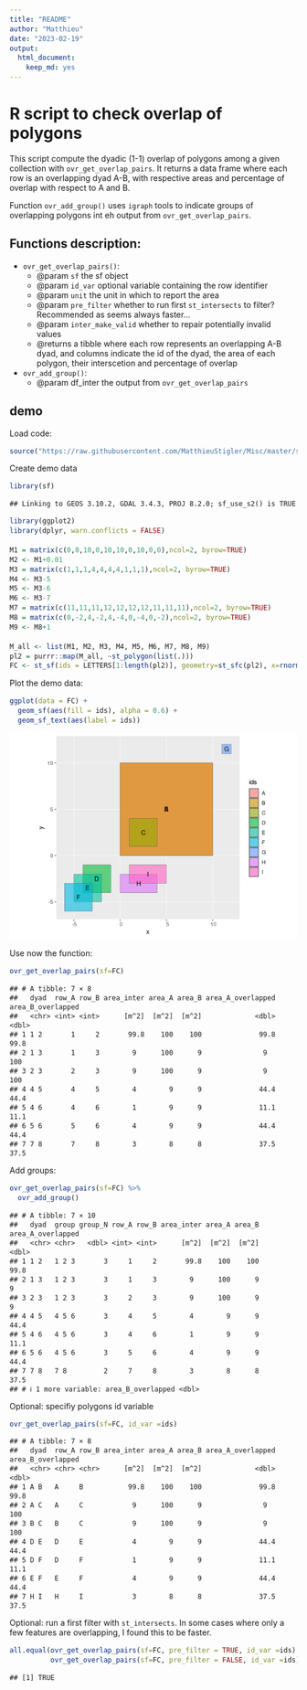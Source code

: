 ```yaml
---
title: "README"
author: "Matthieu"
date: "2023-02-19"
output:
  html_document:
    keep_md: yes
---
```




# R script to check overlap of polygons

This script compute the dyadic (1-1) overlap of polygons among a given collection with `ovr_get_overlap_pairs`. It returns a data frame where each row is an overlapping dyad A-B, with respective areas and percentage of overlap with respect to A and B. 

Function `ovr_add_group()`  uses `igraph` tools to indicate groups of overlapping polygons int eh output from `ovr_get_overlap_pairs`. 

## Functions description:

- `ovr_get_overlap_pairs()`:
  - @param `sf` the sf object
  - @param `id_var` optional variable containing the row identifier
  - @param `unit` the unit in which to report the area
  - @param `pre_filter` whether to run first `st_intersects` to filter? Recommended as seems always
  faster...
  - @param `inter_make_valid` whether to repair potentially invalid values
  - @returns a tibble where each row represents an overlapping A-B dyad,  and columns indicate the id of the dyad, the area of each polygon, their interscetion and  percentage of overlap
- `ovr_add_group()`:
  - @param df_inter the output from `ovr_get_overlap_pairs`

## demo


Load code:

```r
source("https://raw.githubusercontent.com/MatthieuStigler/Misc/master/spatial/check_overlap/check_overlap.R")
```


Create demo data


```r
library(sf)
```

```
## Linking to GEOS 3.10.2, GDAL 3.4.3, PROJ 8.2.0; sf_use_s2() is TRUE
```

```r
library(ggplot2)
library(dplyr, warn.conflicts = FALSE)
  
M1 = matrix(c(0,0,10,0,10,10,0,10,0,0),ncol=2, byrow=TRUE)
M2 <- M1+0.01
M3 = matrix(c(1,1,1,4,4,4,4,1,1,1),ncol=2, byrow=TRUE)
M4 <- M3-5
M5 <- M3-6
M6 <- M3-7
M7 = matrix(c(11,11,11,12,12,12,12,11,11,11),ncol=2, byrow=TRUE)
M8 = matrix(c(0,-2,4,-2,4,-4,0,-4,0,-2),ncol=2, byrow=TRUE)
M9 <- M8+1

M_all <- list(M1, M2, M3, M4, M5, M6, M7, M8, M9)
pl2 = purrr::map(M_all, ~st_polygon(list(.)))
FC <- st_sf(ids = LETTERS[1:length(pl2)], geometry=st_sfc(pl2), x=rnorm(length(pl2)))
```

Plot the demo data:


```r
ggplot(data = FC) +
  geom_sf(aes(fill = ids), alpha = 0.6) +
  geom_sf_text(aes(label = ids))
```

![](README_files/figure-html/fig_data_raw-1.png)<!-- -->

Use now the function:


```r
ovr_get_overlap_pairs(sf=FC)
```

```
## # A tibble: 7 × 8
##   dyad  row_A row_B area_inter area_A area_B area_A_overlapped area_B_overlapped
##   <chr> <int> <int>      [m^2]  [m^2]  [m^2]             <dbl>             <dbl>
## 1 1 2       1     2       99.8    100    100              99.8              99.8
## 2 1 3       1     3        9      100      9               9               100  
## 3 2 3       2     3        9      100      9               9               100  
## 4 4 5       4     5        4        9      9              44.4              44.4
## 5 4 6       4     6        1        9      9              11.1              11.1
## 6 5 6       5     6        4        9      9              44.4              44.4
## 7 7 8       7     8        3        8      8              37.5              37.5
```

Add groups:


```r
ovr_get_overlap_pairs(sf=FC) %>% 
  ovr_add_group()
```

```
## # A tibble: 7 × 10
##   dyad  group group_N row_A row_B area_inter area_A area_B area_A_overlapped
##   <chr> <chr>   <dbl> <int> <int>      [m^2]  [m^2]  [m^2]             <dbl>
## 1 1 2   1 2 3       3     1     2       99.8    100    100              99.8
## 2 1 3   1 2 3       3     1     3        9      100      9               9  
## 3 2 3   1 2 3       3     2     3        9      100      9               9  
## 4 4 5   4 5 6       3     4     5        4        9      9              44.4
## 5 4 6   4 5 6       3     4     6        1        9      9              11.1
## 6 5 6   4 5 6       3     5     6        4        9      9              44.4
## 7 7 8   7 8         2     7     8        3        8      8              37.5
## # ℹ 1 more variable: area_B_overlapped <dbl>
```

Optional: specifiy polygons id variable


```r
ovr_get_overlap_pairs(sf=FC, id_var =ids)
```

```
## # A tibble: 7 × 8
##   dyad  row_A row_B area_inter area_A area_B area_A_overlapped area_B_overlapped
##   <chr> <chr> <chr>      [m^2]  [m^2]  [m^2]             <dbl>             <dbl>
## 1 A B   A     B           99.8    100    100              99.8              99.8
## 2 A C   A     C            9      100      9               9               100  
## 3 B C   B     C            9      100      9               9               100  
## 4 D E   D     E            4        9      9              44.4              44.4
## 5 D F   D     F            1        9      9              11.1              11.1
## 6 E F   E     F            4        9      9              44.4              44.4
## 7 H I   H     I            3        8      8              37.5              37.5
```

Optional: run a first filter with `st_intersects`. In some cases where only a few features are overlapping, I found this to be faster. 


```r
all.equal(ovr_get_overlap_pairs(sf=FC, pre_filter = TRUE, id_var =ids) |> arrange(row_A, row_B),
          ovr_get_overlap_pairs(sf=FC, pre_filter = FALSE, id_var =ids)|> arrange(row_A, row_B))
```

```
## [1] TRUE
```


